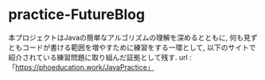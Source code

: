 # practice-FutureBlog
本プロジェクトはJavaの簡単なアルゴリズムの理解を深めるとともに, 何も見ずともコードが書ける範囲を増やすために練習をする一環として, 以下のサイトで紹介されている練習問題に取り組んだ証拠として残す.
url : 「https://phoeducation.work/JavaPractice」
